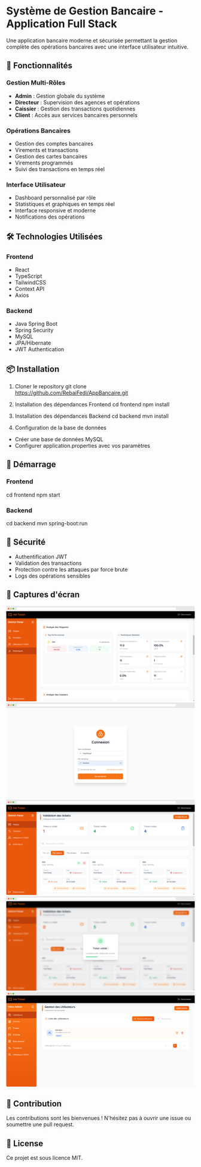 # Système de Gestion Bancaire - Application Full Stack

Une application bancaire moderne et sécurisée permettant la gestion complète des opérations bancaires avec une interface utilisateur intuitive.

## 🚀 Fonctionnalités

### Gestion Multi-Rôles
- **Admin** : Gestion globale du système
- **Directeur** : Supervision des agences et opérations
- **Caissier** : Gestion des transactions quotidiennes
- **Client** : Accès aux services bancaires personnels

### Opérations Bancaires
- Gestion des comptes bancaires
- Virements et transactions
- Gestion des cartes bancaires
- Virements programmés
- Suivi des transactions en temps réel

### Interface Utilisateur
- Dashboard personnalisé par rôle
- Statistiques et graphiques en temps réel
- Interface responsive et moderne
- Notifications des opérations

## 🛠 Technologies Utilisées

### Frontend
- React
- TypeScript
- TailwindCSS
- Context API
- Axios

### Backend
- Java Spring Boot
- Spring Security
- MySQL
- JPA/Hibernate
- JWT Authentication

## 📦 Installation

1. Cloner le repository
git clone https://github.com/RebaiFedi/AppBancaire.git

2. Installation des dépendances Frontend
cd frontend
npm install


3. Installation des dépendances Backend
cd backend
mvn install


4. Configuration de la base de données
- Créer une base de données MySQL
- Configurer application.properties avec vos paramètres

## 🚀 Démarrage

### Frontend
cd frontend
npm start

### Backend
cd backend
mvn spring-boot:run


## 🔐 Sécurité
- Authentification JWT
- Validation des transactions
- Protection contre les attaques par force brute
- Logs des opérations sensibles

## 📱 Captures d'écran
![Capture d'écran](/Screenshot1.png)
![Capture d'écran](/Screenshot2.png)
![Capture d'écran](/Screenshot3.png)
![Capture d'écran](/Screenshot4.png)
![Capture d'écran](/Screenshot5.png)


## 🤝 Contribution
Les contributions sont les bienvenues ! N'hésitez pas à ouvrir une issue ou soumettre une pull request.

## 📝 License
Ce projet est sous licence MIT.
